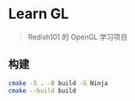 # Learn GL

> Redish101 的 OpenGL 学习项目

## 构建

```bash
cmake -S . -B build -G Ninja
cmake --build build
```
